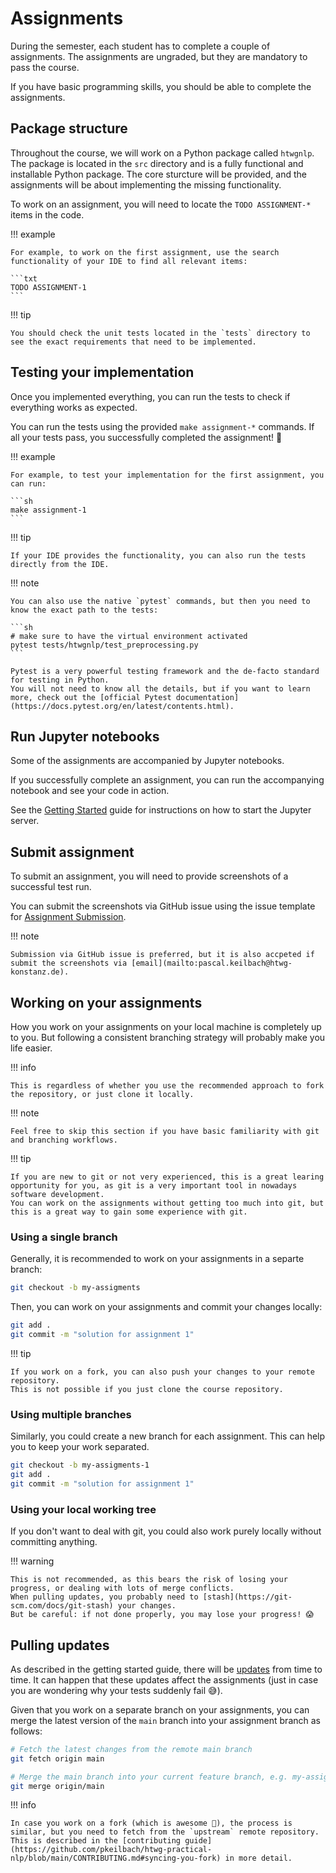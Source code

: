 # Assignments

During the semester, each student has to complete a couple of assignments.
The assignments are ungraded, but they are mandatory to pass the course.

If you have basic programming skills, you should be able to complete the assignments.

## Package structure

Throughout the course, we will work on a Python package called `htwgnlp`.
The package is located in the `src` directory and is a fully functional and installable Python package.
The core sturcture will be provided, and the assignments will be about implementing the missing functionality.

To work on an assignment, you will need to locate the `TODO ASSIGNMENT-*` items in the code.

!!! example

    For example, to work on the first assignment, use the search functionality of your IDE to find all relevant items:

    ```txt
    TODO ASSIGNMENT-1
    ```

!!! tip

    You should check the unit tests located in the `tests` directory to see the exact requirements that need to be implemented.

## Testing your implementation

Once you implemented everything, you can run the tests to check if everything works as expected.

You can run the tests using the provided `make assignment-*` commands.
If all your tests pass, you successfully completed the assignment! 🚀

!!! example

    For example, to test your implementation for the first assignment, you can run:

    ```sh
    make assignment-1
    ```

!!! tip

    If your IDE provides the functionality, you can also run the tests directly from the IDE.

!!! note

    You can also use the native `pytest` commands, but then you need to know the exact path to the tests:

    ```sh
    # make sure to have the virtual environment activated
    pytest tests/htwgnlp/test_preprocessing.py
    ```

    Pytest is a very powerful testing framework and the de-facto standard for testing in Python.
    You will not need to know all the details, but if you want to learn more, check out the [official Pytest documentation](https://docs.pytest.org/en/latest/contents.html).

## Run Jupyter notebooks

Some of the assignments are accompanied by Jupyter notebooks.

If you successfully complete an assignment, you can run the accompanying notebook and see your code in action.

See the [Getting Started](./getting_started.md) guide for instructions on how to start the Jupyter server.

## Submit assignment

To submit an assignment, you will need to provide screenshots of a successful test run.

<!-- TODO issue-121 provide example screenshot -->

You can submit the screenshots via GitHub issue using the issue template for [Assignment Submission](https://github.com/pkeilbach/htwg-practical-nlp/issues/new/choose).

!!! note

    Submission via GitHub issue is preferred, but it is also accpeted if submit the screenshots via [email](mailto:pascal.keilbach@htwg-konstanz.de).

## Working on your assignments

How you work on your assignments on your local machine is completely up to you.
But following a consistent branching strategy will probably make you life easier.

!!! info

    This is regardless of whether you use the recommended approach to fork the repository, or just clone it locally.

!!! note

    Feel free to skip this section if you have basic familiarity with git and branching workflows.

!!! tip

    If you are new to git or not very experienced, this is a great learing opportunity for you, as git is a very important tool in nowadays software development.
    You can work on the assignments without getting too much into git, but this is a great way to gain some experience with git.

### Using a single branch

Generally, it is recommended to work on your assignments in a separte branch:

```sh
git checkout -b my-assigments
```

Then, you can work on your assignments and commit your changes locally:

```sh
git add .
git commit -m "solution for assignment 1"
```

!!! tip

    If you work on a fork, you can also push your changes to your remote repository.
    This is not possible if you just clone the course repository.

### Using multiple branches

Similarly, you could create a new branch for each assignment. This can help you to keep your work separated.

```sh
git checkout -b my-assigments-1
git add .
git commit -m "solution for assignment 1"
```

### Using your local working tree

If you don't want to deal with git, you could also work purely locally without committing anything.

!!! warning

    This is not recommended, as this bears the risk of losing your progress, or dealing with lots of merge conflicts.
    When pulling updates, you probably need to [stash](https://git-scm.com/docs/git-stash) your changes.
    But be careful: if not done properly, you may lose your progress! 😱

## Pulling updates

As described in the getting started guide, there will be [updates](getting_started.md#pulling-updates) from time to time.
It can happen that these updates affect the assignments (just in case you are wondering why your tests suddenly fail 😅).

Given that you work on a separate branch on your assignments, you can merge the latest version of the `main` branch into your assignment branch as follows:

```sh
# Fetch the latest changes from the remote main branch
git fetch origin main

# Merge the main branch into your current feature branch, e.g. my-assignments
git merge origin/main
```

!!! info

    In case you work on a fork (which is awesome 🙌), the process is similar, but you need to fetch from the `upstream` remote repository.
    This is described in the [contributing guide](https://github.com/pkeilbach/htwg-practical-nlp/blob/main/CONTRIBUTING.md#syncing-you-fork) in more detail.

